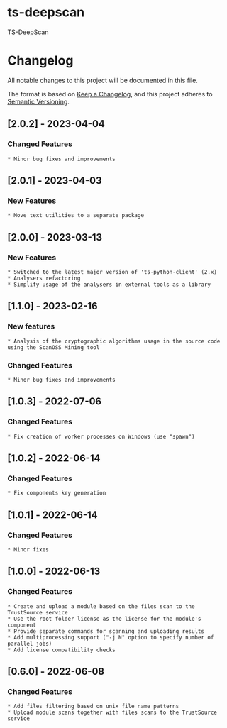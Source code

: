 # ts-deepscan
TS-DeepScan

# Changelog

All notable changes to this project will be documented in this file.

The format is based on [Keep a Changelog](https://keepachangelog.com/en/1.0.0/),
and this project adheres to [Semantic Versioning](https://semver.org/spec/v2.0.0.html).

## [2.0.2] - 2023-04-04
### Changed Features
    * Minor bug fixes and improvements

## [2.0.1] - 2023-04-03
### New Features
    * Move text utilities to a separate package  

## [2.0.0] - 2023-03-13
### New Features
    * Switched to the latest major version of 'ts-python-client' (2.x)
    * Analysers refactoring
    * Simplify usage of the analysers in external tools as a library 

## [1.1.0] - 2023-02-16
### New features 
    * Analysis of the cryptographic algorithms usage in the source code using the ScanOSS Mining tool

### Changed Features
    * Minor bug fixes and improvements

## [1.0.3] - 2022-07-06

### Changed Features
    * Fix creation of worker processes on Windows (use "spawn")

## [1.0.2] - 2022-06-14

### Changed Features
    * Fix components key generation

## [1.0.1] - 2022-06-14

### Changed Features
    * Minor fixes

## [1.0.0] - 2022-06-13

### Changed Features
    * Create and upload a module based on the files scan to the TrustSource service
    * Use the root folder license as the license for the module's component
    * Provide separate commands for scanning and uploading results 
    * Add multiprocessing support ("-j N" option to specify number of parallel jobs) 
    * Add license compatibility checks

## [0.6.0] - 2022-06-08

### Changed Features
    * Add files filtering based on unix file name patterns
    * Upload module scans together with files scans to the TrustSource service  
